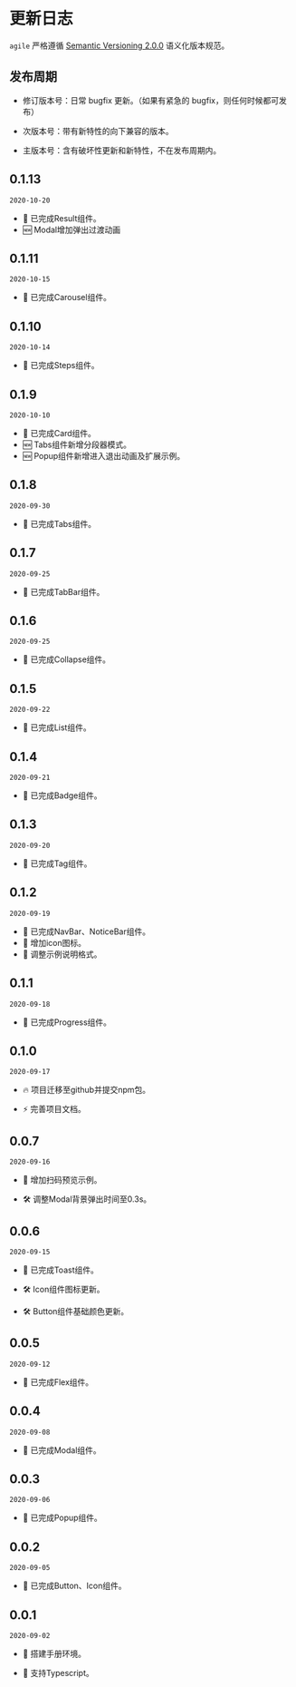 <!--
图标分别代表影响类别，图标示例：🔥 🆕 🏆 🌟 💄 🐞 🗑 🔷 🛠 ⚡️ 🤖 
-->
# 更新日志

`agile` 严格遵循 [Semantic Versioning 2.0.0](http://semver.org/lang/zh-CN/) 语义化版本规范。

## 发布周期

 - 修订版本号：日常 bugfix 更新。（如果有紧急的 bugfix，则任何时候都可发布）

 - 次版本号：带有新特性的向下兼容的版本。

 - 主版本号：含有破坏性更新和新特性，不在发布周期内。

## 0.1.13
`2020-10-20`
  - 🌟 已完成Result组件。
  - 🆕 Modal增加弹出过渡动画

## 0.1.11
`2020-10-15`
  - 🌟 已完成Carousel组件。

## 0.1.10
`2020-10-14`
  - 🌟 已完成Steps组件。

## 0.1.9
`2020-10-10`

  - 🌟 已完成Card组件。
  - 🆕 Tabs组件新增分段器模式。
  - 🆕 Popup组件新增进入退出动画及扩展示例。

## 0.1.8
`2020-09-30`

  - 🌟 已完成Tabs组件。

## 0.1.7
`2020-09-25`

  - 🌟 已完成TabBar组件。

## 0.1.6
`2020-09-25`

  - 🌟 已完成Collapse组件。

## 0.1.5
`2020-09-22`

  - 🌟 已完成List组件。

## 0.1.4
`2020-09-21`

  - 🌟 已完成Badge组件。

## 0.1.3
`2020-09-20`

  - 🌟 已完成Tag组件。

## 0.1.2
`2020-09-19`

  - 🌟 已完成NavBar、NoticeBar组件。
  - 🌟 增加icon图标。
  - 💄 调整示例说明格式。

## 0.1.1
`2020-09-18`

  - 🌟 已完成Progress组件。

## 0.1.0
`2020-09-17`

  - 🔥 项目迁移至github并提交npm包。

  - ⚡️  完善项目文档。

## 0.0.7
`2020-09-16`

  - 💄  增加扫码预览示例。

  - 🛠 调整Modal背景弹出时间至0.3s。

## 0.0.6
`2020-09-15`

  - 🌟 已完成Toast组件。

  - 🛠 Icon组件图标更新。

  - 🛠 Button组件基础颜色更新。

## 0.0.5
`2020-09-12`

  - 🌟 已完成Flex组件。

## 0.0.4
`2020-09-08`

  - 🌟 已完成Modal组件。

## 0.0.3
`2020-09-06`

  - 🌟 已完成Popup组件。

## 0.0.2
`2020-09-05`

  - 🌟 已完成Button、Icon组件。

## 0.0.1
`2020-09-02`

  - 🌟 搭建手册环境。

  - 🌟 支持Typescript。